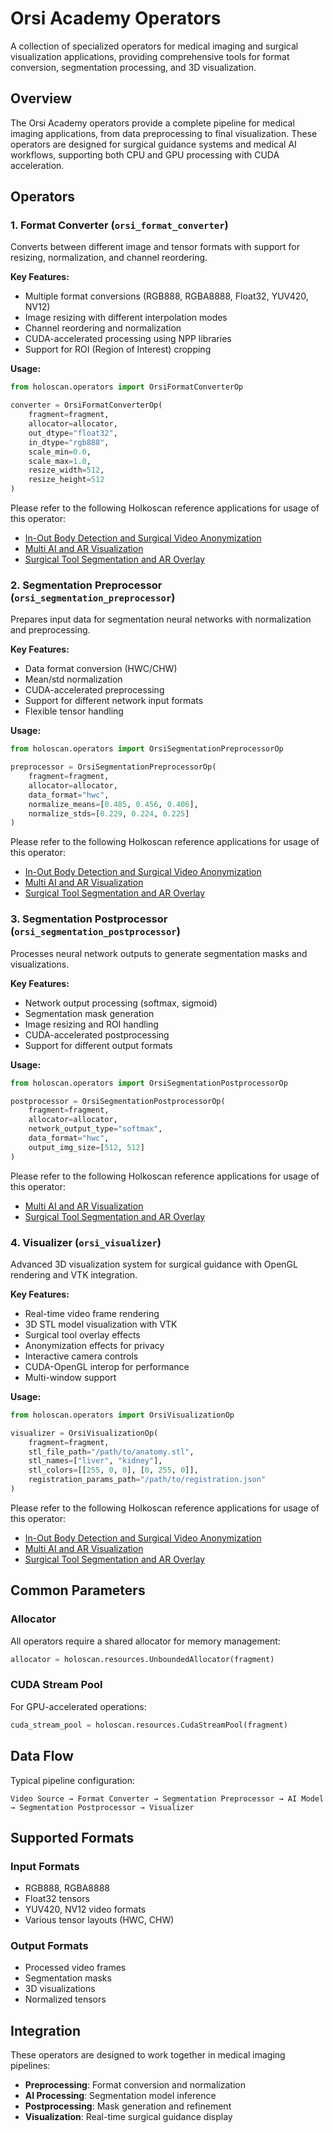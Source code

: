# Orsi Academy Operators

A collection of specialized operators for medical imaging and surgical visualization applications, providing comprehensive tools for format conversion, segmentation processing, and 3D visualization.

## Overview

The Orsi Academy operators provide a complete pipeline for medical imaging applications, from data preprocessing to final visualization. These operators are designed for surgical guidance systems and medical AI workflows, supporting both CPU and GPU processing with CUDA acceleration.

## Operators

### 1. Format Converter (`orsi_format_converter`)

Converts between different image and tensor formats with support for resizing, normalization, and channel reordering.

**Key Features:**

- Multiple format conversions (RGB888, RGBA8888, Float32, YUV420, NV12)
- Image resizing with different interpolation modes
- Channel reordering and normalization
- CUDA-accelerated processing using NPP libraries
- Support for ROI (Region of Interest) cropping

**Usage:**

```python
from holoscan.operators import OrsiFormatConverterOp

converter = OrsiFormatConverterOp(
    fragment=fragment,
    allocator=allocator,
    out_dtype="float32",
    in_dtype="rgb888",
    scale_min=0.0,
    scale_max=1.0,
    resize_width=512,
    resize_height=512
)
```

Please refer to the following Holkoscan reference applications for usage of this operator:

- [In-Out Body Detection and Surgical Video Anonymization](../../applications/orsi/orsi_in_out_body/python/orsi_in_out_body.py)
- [Multi AI and AR Visualization](../../applications/orsi/orsi_multi_ai_ar/python/orsi_multi_ai_ar.py)
- [Surgical Tool Segmentation and AR Overlay](../../applications/orsi/orsi_segmentation_ar/python/orsi_segmentation_ar.py)

### 2. Segmentation Preprocessor (`orsi_segmentation_preprocessor`)

Prepares input data for segmentation neural networks with normalization and preprocessing.

**Key Features:**

- Data format conversion (HWC/CHW)
- Mean/std normalization
- CUDA-accelerated preprocessing
- Support for different network input formats
- Flexible tensor handling

**Usage:**

```python
from holoscan.operators import OrsiSegmentationPreprocessorOp

preprocessor = OrsiSegmentationPreprocessorOp(
    fragment=fragment,
    allocator=allocator,
    data_format="hwc",
    normalize_means=[0.485, 0.456, 0.406],
    normalize_stds=[0.229, 0.224, 0.225]
)
```

Please refer to the following Holkoscan reference applications for usage of this operator:

- [In-Out Body Detection and Surgical Video Anonymization](../../applications/orsi/orsi_in_out_body/python/orsi_in_out_body.py)
- [Multi AI and AR Visualization](../../applications/orsi/orsi_multi_ai_ar/python/orsi_multi_ai_ar.py)
- [Surgical Tool Segmentation and AR Overlay](../../applications/orsi/orsi_segmentation_ar/python/orsi_segmentation_ar.py)

### 3. Segmentation Postprocessor (`orsi_segmentation_postprocessor`)

Processes neural network outputs to generate segmentation masks and visualizations.

**Key Features:**

- Network output processing (softmax, sigmoid)
- Segmentation mask generation
- Image resizing and ROI handling
- CUDA-accelerated postprocessing
- Support for different output formats

**Usage:**

```python
from holoscan.operators import OrsiSegmentationPostprocessorOp

postprocessor = OrsiSegmentationPostprocessorOp(
    fragment=fragment,
    allocator=allocator,
    network_output_type="softmax",
    data_format="hwc",
    output_img_size=[512, 512]
)
```

Please refer to the following Holkoscan reference applications for usage of this operator:

- [Multi AI and AR Visualization](../../applications/orsi/orsi_multi_ai_ar/python/orsi_multi_ai_ar.py)
- [Surgical Tool Segmentation and AR Overlay](../../applications/orsi/orsi_segmentation_ar/python/orsi_segmentation_ar.py)

### 4. Visualizer (`orsi_visualizer`)

Advanced 3D visualization system for surgical guidance with OpenGL rendering and VTK integration.

**Key Features:**

- Real-time video frame rendering
- 3D STL model visualization with VTK
- Surgical tool overlay effects
- Anonymization effects for privacy
- Interactive camera controls
- CUDA-OpenGL interop for performance
- Multi-window support

**Usage:**

```python
from holoscan.operators import OrsiVisualizationOp

visualizer = OrsiVisualizationOp(
    fragment=fragment,
    stl_file_path="/path/to/anatomy.stl",
    stl_names=["liver", "kidney"],
    stl_colors=[[255, 0, 0], [0, 255, 0]],
    registration_params_path="/path/to/registration.json"
)
```

Please refer to the following Holkoscan reference applications for usage of this operator:

- [In-Out Body Detection and Surgical Video Anonymization](../../applications/orsi/orsi_in_out_body/python/orsi_in_out_body.py)
- [Multi AI and AR Visualization](../../applications/orsi/orsi_multi_ai_ar/python/orsi_multi_ai_ar.py)
- [Surgical Tool Segmentation and AR Overlay](../../applications/orsi/orsi_segmentation_ar/python/orsi_segmentation_ar.py)

## Common Parameters

### Allocator

All operators require a shared allocator for memory management:

```python
allocator = holoscan.resources.UnboundedAllocator(fragment)
```

### CUDA Stream Pool

For GPU-accelerated operations:

```python
cuda_stream_pool = holoscan.resources.CudaStreamPool(fragment)
```

## Data Flow

Typical pipeline configuration:

```
Video Source → Format Converter → Segmentation Preprocessor → AI Model → Segmentation Postprocessor → Visualizer
```

## Supported Formats

### Input Formats

- RGB888, RGBA8888
- Float32 tensors
- YUV420, NV12 video formats
- Various tensor layouts (HWC, CHW)

### Output Formats

- Processed video frames
- Segmentation masks
- 3D visualizations
- Normalized tensors

## Integration

These operators are designed to work together in medical imaging pipelines:

- **Preprocessing**: Format conversion and normalization
- **AI Processing**: Segmentation model inference
- **Postprocessing**: Mask generation and refinement
- **Visualization**: Real-time surgical guidance display
